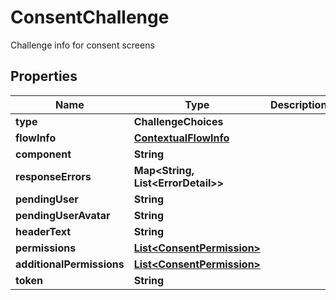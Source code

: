 

# ConsentChallenge

Challenge info for consent screens

## Properties

| Name | Type | Description | Notes |
|------------ | ------------- | ------------- | -------------|
|**type** | **ChallengeChoices** |  |  |
|**flowInfo** | [**ContextualFlowInfo**](ContextualFlowInfo.md) |  |  [optional] |
|**component** | **String** |  |  [optional] |
|**responseErrors** | **Map&lt;String, List&lt;ErrorDetail&gt;&gt;** |  |  [optional] |
|**pendingUser** | **String** |  |  |
|**pendingUserAvatar** | **String** |  |  |
|**headerText** | **String** |  |  [optional] |
|**permissions** | [**List&lt;ConsentPermission&gt;**](ConsentPermission.md) |  |  |
|**additionalPermissions** | [**List&lt;ConsentPermission&gt;**](ConsentPermission.md) |  |  |
|**token** | **String** |  |  |



